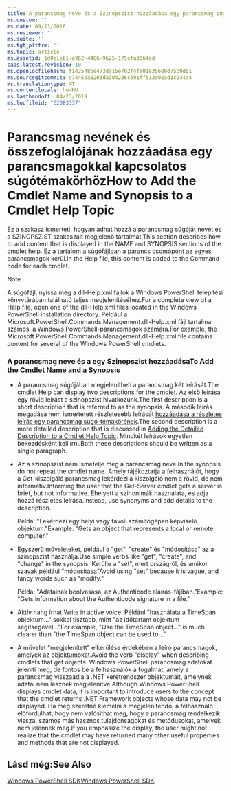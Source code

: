 ```yaml
---
title: A parancsmag neve és a Szinopszist hozzáadása egy parancsmag súgó-témakörének |} A Microsoft Docs
ms.custom: ''
ms.date: 09/13/2016
ms.reviewer: ''
ms.suite: ''
ms.tgt_pltfrm: ''
ms.topic: article
ms.assetid: 1d0e1eb1-a962-4406-9625-175cfa3364ad
caps.latest.revision: 10
ms.openlocfilehash: f142548be473da15e702f4fa01835609d75b9d51
ms.sourcegitcommit: e7445ba8203da304286c591ff513900ad1c244a4
ms.translationtype: MT
ms.contentlocale: hu-HU
ms.lasthandoff: 04/23/2019
ms.locfileid: "62083337"
---
```

# <a name="how-to-add-the-cmdlet-name-and-synopsis-to-a-cmdlet-help-topic"></a><span data-ttu-id="3c02f-102">Parancsmag nevének és összefoglalójának hozzáadása egy parancsmagokkal kapcsolatos súgótémakörhöz</span><span class="sxs-lookup"><span data-stu-id="3c02f-102">How to Add the Cmdlet Name and Synopsis to a Cmdlet Help Topic</span></span>

<span data-ttu-id="3c02f-103">Ez a szakasz ismerteti, hogyan adhat hozzá a parancsmag súgóját nevét és a SZINOPSZIST szakaszait megjelenő tartalmat.</span><span class="sxs-lookup"><span data-stu-id="3c02f-103">This section describes how to add content that is displayed in the NAME and SYNOPSIS sections of the cmdlet help.</span></span> <span data-ttu-id="3c02f-104">Ez a tartalom a súgófájlban a parancs csomópont az egyes parancsmagok kerül.</span><span class="sxs-lookup"><span data-stu-id="3c02f-104">In the Help file, this content is added to the Command node for each cmdlet.</span></span>

> [!NOTE]
> <span data-ttu-id="3c02f-105">A súgófájl, nyissa meg a dll-Help.xml fájlok a Windows PowerShell telepítési könyvtárában található teljes megjelenítéséhez.</span><span class="sxs-lookup"><span data-stu-id="3c02f-105">For a complete view of a Help file, open one of the dll-Help.xml files located in the Windows PowerShell installation directory.</span></span> <span data-ttu-id="3c02f-106">Például a Microsoft.PowerShell.Commands.Management.dll-Help.xml fájl tartalma számos, a Windows PowerShell-parancsmagok számára.</span><span class="sxs-lookup"><span data-stu-id="3c02f-106">For example, the Microsoft.PowerShell.Commands.Management.dll-Help.xml file contains content for several of the Windows PowerShell cmdlets.</span></span>

### <a name="to-add-the-cmdlet-name-and-a-synopsis"></a><span data-ttu-id="3c02f-107">A parancsmag neve és a egy Szinopszist hozzáadása</span><span class="sxs-lookup"><span data-stu-id="3c02f-107">To Add the Cmdlet Name and a Synopsis</span></span>

- <span data-ttu-id="3c02f-108">A parancsmag súgójában megjelenítheti a parancsmag két leírását.</span><span class="sxs-lookup"><span data-stu-id="3c02f-108">The cmdlet Help can display two descriptions for the cmdlet.</span></span> <span data-ttu-id="3c02f-109">Az első leírása egy rövid leírást a szinopszist hivatkozunk.</span><span class="sxs-lookup"><span data-stu-id="3c02f-109">The first description is a short description that is referred to as the synopsis.</span></span> <span data-ttu-id="3c02f-110">A második leírás megadása nem ismertetett részletesebb leírását [hozzáadása a részletes leírás egy parancsmag súgó-témakörének](./how-to-add-a-cmdlet-description.md).</span><span class="sxs-lookup"><span data-stu-id="3c02f-110">The second description is a more detailed description that is discussed in [Adding the Detailed Description to a Cmdlet Help Topic](./how-to-add-a-cmdlet-description.md).</span></span> <span data-ttu-id="3c02f-111">Mindkét leírások egyetlen bekezdésként kell írni.</span><span class="sxs-lookup"><span data-stu-id="3c02f-111">Both these descriptions should be written as a single paragraph.</span></span>

- <span data-ttu-id="3c02f-112">Az a szinopszist nem ismételje meg a parancsmag neve.</span><span class="sxs-lookup"><span data-stu-id="3c02f-112">In the synopsis do not repeat the cmdlet name.</span></span> <span data-ttu-id="3c02f-113">Amely tájékoztatja a felhasználót, hogy a Get-kiszolgáló parancsmag lekérdezi a kiszolgáló nem a rövid, de nem informatív.</span><span class="sxs-lookup"><span data-stu-id="3c02f-113">Informing the user that the Get-Server cmdlet gets a server is brief, but not informative.</span></span> <span data-ttu-id="3c02f-114">Ehelyett a szinonimák használata, és adja hozzá részletes leírása.</span><span class="sxs-lookup"><span data-stu-id="3c02f-114">Instead, use synonyms and add details to the description.</span></span>

  <span data-ttu-id="3c02f-115">Példa: "Lekérdezi egy helyi vagy távoli számítógépen képviselő objektum."</span><span class="sxs-lookup"><span data-stu-id="3c02f-115">Example: "Gets an object that represents a local or remote computer."</span></span>

- <span data-ttu-id="3c02f-116">Egyszerű műveleteket, például a "get", "create" és "módosítása" az a szinopszist használja.</span><span class="sxs-lookup"><span data-stu-id="3c02f-116">Use simple verbs like "get", "create", and "change" in the synopsis.</span></span> <span data-ttu-id="3c02f-117">Kerülje a "set", mert országról, és amikor szavak például "módosítása"</span><span class="sxs-lookup"><span data-stu-id="3c02f-117">Avoid using "set" because it is vague, and fancy words such as "modify."</span></span>

  <span data-ttu-id="3c02f-118">Példa: "Adatainak beolvasása, az Authenticode aláírás-fájlban."</span><span class="sxs-lookup"><span data-stu-id="3c02f-118">Example: "Gets information about the Authenticode signature in a file."</span></span>

- <span data-ttu-id="3c02f-119">Aktív hang írhat.</span><span class="sxs-lookup"><span data-stu-id="3c02f-119">Write in active voice.</span></span> <span data-ttu-id="3c02f-120">Például "használata a TimeSpan objektum..." sokkal tisztább, mint "az időtartam objektum segítségével..."</span><span class="sxs-lookup"><span data-stu-id="3c02f-120">For example, "Use the TimeSpan object..." is much clearer than "the TimeSpan object can be used to..."</span></span>

- <span data-ttu-id="3c02f-121">A művelet "megjelenített" elkerülése érdekében a leíró parancsmagok, amelyek az objektumokat.</span><span class="sxs-lookup"><span data-stu-id="3c02f-121">Avoid the verb "display" when describing cmdlets that get objects.</span></span> <span data-ttu-id="3c02f-122">Windows PowerShell parancsmag adatokat jeleníti meg, de fontos be a felhasználók a fogalmat, amely a parancsmag visszaadja a .NET keretrendszer objektumait, amelynek adatai nem lesznek megjelenítve.</span><span class="sxs-lookup"><span data-stu-id="3c02f-122">Although Windows PowerShell displays cmdlet data, it is important to introduce users to the concept that the cmdlet returns .NET Framework objects whose data may not be displayed.</span></span> <span data-ttu-id="3c02f-123">Ha meg szeretné kiemelni a megjelenítendő, a felhasználó előfordulhat, hogy nem valósíthat meg, hogy a parancsmag rendelkezik vissza, számos más hasznos tulajdonságokat és metódusokat, amelyek nem jelennek meg.</span><span class="sxs-lookup"><span data-stu-id="3c02f-123">If you emphasize the display, the user might not realize that the cmdlet may have returned many other useful properties and methods that are not displayed.</span></span>

## <a name="see-also"></a><span data-ttu-id="3c02f-124">Lásd még:</span><span class="sxs-lookup"><span data-stu-id="3c02f-124">See Also</span></span>

 [<span data-ttu-id="3c02f-125">Windows PowerShell SDK</span><span class="sxs-lookup"><span data-stu-id="3c02f-125">Windows PowerShell SDK</span></span>](../windows-powershell-reference.md)